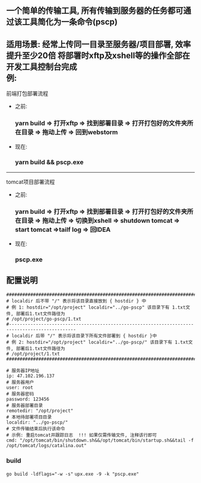 ## 一个简单的传输工具, 所有传输到服务器的任务都可通过该工具简化为一条命令(pscp)
适用场景: 经常上传同一目录至服务器/项目部署, 效率提升至少20倍
将部署时xftp及xshell等的操作全部在开发工具控制台完成
<br>例:<br>
-------------------------
前端打包部署流程
- 之前:
  ### yarn build => 打开xftp => 找到部署目录 => 打开打包好的文件夹所在目录 => 拖动上传 => 回到webstorm
- 现在:
  ### yarn build && pscp.exe
-------------------------
tomcat项目部署流程
- 之前:
  ### yarn build => 打开xftp => 找到部署目录 => 打开打包好的文件夹所在目录 => 拖动上传 => 切换到xshell => shutdown tomcat => start tomcat =>tailf log => 回IDEA 
- 现在:
  ### pscp.exe

## 配置说明
 ```
################################################################################################
# localdir 后不带 "/" 表示将该目录直接放到 { hostdir } 中
# 例 1: hostdir="/opt/project" localdir="../go-pscp" 该目录下有 1.txt文件, 部署后1.txt文件路径为
# /opt/project/go-pscp/1.txt
#-----------------------------------------------------------------------------------------------
# localdir 后带 "/" 表示将该目录下所有文件部署到 { hostdir }中
# 例 2: hostdir="/opt/project" localdir="../go-pscp/" 该目录下有 1.txt文件, 部署后1.txt文件路径为
# /opt/project/1.txt
################################################################################################

# 服务器IP地址
ip: 47.102.196.137
# 服务器用户
user: root
# 服务器密码
password: 123456
# 服务器部署目录
remotedir: "/opt/project"
# 本地待部署项目目录
localdir: "../go-pscp/"
# 文件传输结束后执行该命令
# 示例: 重启tomcat并跟踪日志  !!! 如果仅需传输文件, 注释该行即可
cmd: "/opt/tomcat/bin/shutdown.sh&&/opt/tomcat/bin/startup.sh&&tail -f /opt/tomcat/logs/catalina.out"
```
### build
`go build -ldflags="-w -s"`
`upx.exe -9 -k "pscp.exe"`
